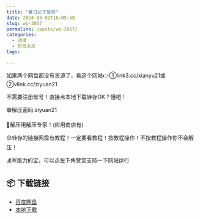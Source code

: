 ```yaml
---
title: "夏日父子惩罚"
date: 2024-05-02T16:05:58
slug: wp-3867
permalink: /posts/wp-3867/
categories:
  - 动漫
  - 司马太太
tags:

---
```


如果两个网盘都没有资源了，看这个网站👉①link3.cc/xianyu21或②vlink.cc/ziyuan21

不需要注册账号！直接点本地下载转存OK？懂吧！

🟢解压密码:ziyuan21

🔵解压用解压专家！(应用商店有)

🟡转存的链接网盘有教程！一定要看教程！按教程操作！不按教程操作你不会解压！

💰🈶能力的宝，可以点左下角赞赏支持一下网站运行

## 📦 下载链接
- [百度网盘](https://blziyuan21.com/pay-download/3867?key=9ed0e86aa1&down_id=0)
- [本地下载](https://blziyuan21.com/pay-download/3867?key=9ed0e86aa1&down_id=1)

